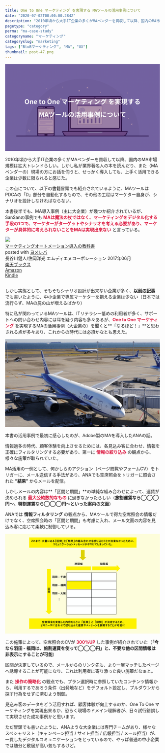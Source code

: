 ```yaml
---
title: One to One マーケティング を実現する MAツールの活用事例について
date: "2020-07-02T00:00:00.284Z"
description: "2010年頃から大手IT企業の多くがMAベンダーを買収して以降、国内のMA市場規模も拡大トレンドらしいが、私が業界著名人の書籍を読んだり、また現場の方（MAベンダー）にお話を伺ってみると、MAを導入しても上手く活用している企業は、極少数に限られると感じた。"
pagetype: "category"
perma: "ma-case-study"
categoryname: "マーケティング"
categoryslug: "marketing"
tags: ["BtoBマーケティング", "MA", "UX"]
thumbnail: post-47.png
---
```


![](./post-47.png)

2010年頃から大手IT企業の多くがMAベンダーを買収して以降、国内のMA市場規模は拡大トレンドらしい。しかし私が業界著名人の本を読んだり、また（MAベンダーの）現場の方にお話を伺うと、せっかく導入しても、上手く活用できる企業は少数に限られると感じた。

この点について、以下の書籍冒頭でも紹介されているように、MAツールはPDCAの「D」部分を自動化するもので、その他の工程はマーケター自身が、シナリオを設計しなければならない。

本書後半でも、MA導入事例（主に大企業）が幾つか紹介されているが、SanSanの事例でも <span style="color: crimson; font-weight: bold;">MAは魔法の杖ではなく、マーケティングをデジタル化する手段の1つで、マーケターがターゲットやシナリオを考える必要があり、マーケターが具体的に考えられないことをMAは実現出来ない</span> と言っている。

<div class="cstmreba"><div class="booklink-box"><div class="booklink-image"><a href="https://hb.afl.rakuten.co.jp/hgc/146fe51c.1fd043a3.146fe51d.605dc196/yomereba_main_202006292241495264?pc=http%3A%2F%2Fbooks.rakuten.co.jp%2Frb%2F14941316%2F%3Fscid%3Daf_ich_link_urltxt%26m%3Dhttp%3A%2F%2Fm.rakuten.co.jp%2Fev%2Fbook%2F" target="_blank" ><img src="https://thumbnail.image.rakuten.co.jp/@0_mall/book/cabinet/6720/9784844366720.jpg?_ex=140x140" style="border: none;" /></a></div><div class="booklink-info"><div class="booklink-name"><a href="https://hb.afl.rakuten.co.jp/hgc/146fe51c.1fd043a3.146fe51d.605dc196/yomereba_main_202006292241495264?pc=http%3A%2F%2Fbooks.rakuten.co.jp%2Frb%2F14941316%2F%3Fscid%3Daf_ich_link_urltxt%26m%3Dhttp%3A%2F%2Fm.rakuten.co.jp%2Fev%2Fbook%2F" target="_blank" >マーケティングオートメーション導入の教科書</a><div class="booklink-powered-date">posted with <a href="https://yomereba.com" rel="nofollow" target="_blank">ヨメレバ</a></div></div><div class="booklink-detail">長谷川健人/住岡洋光 エムディエヌコーポレーション 2017年06月    </div><div class="booklink-link2"><div class="shoplinkrakuten"><a href="https://hb.afl.rakuten.co.jp/hgc/146fe51c.1fd043a3.146fe51d.605dc196/yomereba_main_202006292241495264?pc=http%3A%2F%2Fbooks.rakuten.co.jp%2Frb%2F14941316%2F%3Fscid%3Daf_ich_link_urltxt%26m%3Dhttp%3A%2F%2Fm.rakuten.co.jp%2Fev%2Fbook%2F" target="_blank" >楽天ブックス</a></div><div class="shoplinkamazon"><a href="https://www.amazon.co.jp/exec/obidos/asin/4844366726/kanon123-22/" target="_blank" >Amazon</a></div><div class="shoplinkkindle"><a href="https://www.amazon.co.jp/gp/search?keywords=%E3%83%9E%E3%83%BC%E3%82%B1%E3%83%86%E3%82%A3%E3%83%B3%E3%82%B0%E3%82%AA%E3%83%BC%E3%83%88%E3%83%A1%E3%83%BC%E3%82%B7%E3%83%A7%E3%83%B3%E5%B0%8E%E5%85%A5%E3%81%AE%E6%95%99%E7%A7%91%E6%9B%B8&__mk_ja_JP=%83J%83%5E%83J%83i&url=node%3D2275256051&tag=kanon123-22" target="_blank" >Kindle</a></div>                              	  	  	  	  	</div></div><div class="booklink-footer"></div></div></div>
<br/>

しかし実態として、そもそもシナリオ設計が出来ない企業が多く、**[以前の記事](/post-27/)** でも書いたように、中小企業で専属マーケターを抱える企業は少ない（日本では流行らず、MAの屍の山が増えるばかり）

特に私が関わっているMAツールは、ITリテラシー低めの利用者が多く、サポートへの問い合わせ内容には耳を疑う内容も多々あるが、<span style="color: crimson; font-weight: bold;">One to One マーケティング</span> を実現するMAの活用事例（大企業の）を聞くと**「なるほど！」**と思わされる点が多々あり、これからの時代には必須かなとも思えた。

![](./post-47-1.png)

本書の活用事例で最初に感心したのが、Adobe製のMAを導入したANAの話。

情報過多の時代、顧客体験を向上させるためには、各見込み客に合わせ、情報を正確にフィルタリングする必要があり、第一に <span style="color: crimson; font-weight: bold;">情報の絞り込み</span> の観点から、様々な施策が取られていた。

MA活用の一例として、何かしらのアクション（ページ閲覧やフォームCV）をトリガーに、メール送信する手法があり、ANAでも空席照会をトリガーに照会された **”結果”** からメールを配信。

しかしメールの内容は**「区間と期間」**の単純な組み合わせによって、運賃が決められる <span style="color: crimson; font-weight: bold;">最大公約数的なもの</span> に過ぎなかったらしい（**旅割運賃なら◯◯◯円〜、特割運賃なら◯◯◯円〜といった案内の文面**）

ANAでは **情報フィルタリング** の観点から、MAツールで得た空席照会の情報だけでなく、空席照会時の「区間と期間」も考慮に入れ、メール文面の内容を見込み客に応じて柔軟に制御している。

![](./post-47-2.png)

この施策によって、空席照会のCVが <span style="color: crimson; font-weight: bold;">300%UP</span> した事例が紹介されていた（**「今なら羽田 - 福岡は、旅割運賃を使って◯◯◯円」と、不要な他の区間情報は非表示にすることが可能**）

区間が決定しているので、メールからのリンク先も、より一層マッチしたページへ誘導することが可能になり、これは利用者に寄り添った良い施策だなぁと。

また <span style="color: crimson; font-weight: bold;">操作の簡略化</span> の観点でも、プラン選択時に参照していたコンテンツ情報から、利用するであろう条件（出発地など）をデフォルト設定し、プルダウンから探す行為をせずに済むよう制御。

見込み客のデータをどう活用すれば、顧客体験が向上するのか、One To One マーケティングを実現出来るか、恐らく現場のドメイン理解者が、日々試行錯誤して実現させた成功事例かと思います。

ただ冒頭でも書いたように、ANAような大企業には専門チームがあり、様々なスペシャリスト（キャンペーン担当 / サイト担当 / 広報担当 / メール担当）が、一貫したデジタルコミュニケーションをとっているので、やっぱ普通の中小企業では随分と敷居が高い気もするけど。